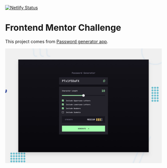 [![Netlify Status](https://api.netlify.com/api/v1/badges/08da0412-5933-4ba1-a823-dceafbf73e71/deploy-status)](https://app.netlify.com/sites/challenge-password-generator-app/deploys)

# Frontend Mentor Challenge

This project comes from [Password generator app](https://www.frontendmentor.io/challenges/password-generator-app-Mr8CLycqjh).

![preview](/starter_files/design/desktop-preview.jpg "Password generator app")